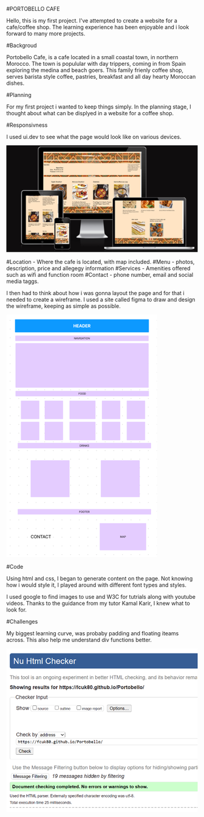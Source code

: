 #PORTOBELLO CAFE

Hello, this is my first project. I've attempted to create a website for a cafe/coffee shop. The learning experience has been enjoyable and i look forward to many more projects.

#Backgroud

Portobello Cafe, is a cafe located in a small coastal town, in northern Morocco. The town is populular with day trippers, coming in from Spain exploring the medina and beach goers. This family frienly coffee shop, serves barista style coffee, pastries, breakfast and all day hearty Moroccan dishes.

#Planning

For my first project i wanted to keep things simply. In the planning stage, I thought about what can be displyed in a website for a coffee shop.

#Responsivness

I used ui.dev to see what the page would look like on various devices.

<img src= "assets/images/devices.png">


#Location 
    - Where the cafe is located, with map included.
#Menu 
    - photos, description, price and allegegy information
#Services
    - Amenities offered such as wifi and function room
#Contact
    - phone number, email and social media taggs.
    
I then had to think about how i was gonna layout the page and for that i needed to create a wireframe. I used a site called figma to draw and design the wireframe, keeping as simple as possible.

<img src= "assets\images\wireframe project1.png">

#Code

Using html and css, I began to generate content on the page. Not knowing how i would style it, I played around with different font types and styles.

I used google to find images to use and W3C for tutrials along with youtube videos. Thanks to the guidance from my tutor Kamal Karir, I knew what to look for.

#Challenges

My biggest learning curve, was probaby padding and floating iteams across. This also help me understand div functions better.

<img src= "assets\images\validator.png">
<img src= "assets\images\lighthouse.png>